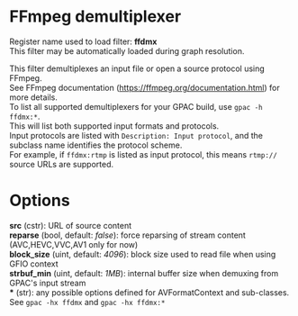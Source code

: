 <!-- automatically generated - do not edit, patch gpac/applications/gpac/gpac.c -->

# FFmpeg demultiplexer  
  
Register name used to load filter: __ffdmx__  
This filter may be automatically loaded during graph resolution.  
  
This filter demultiplexes an input file or open a source protocol using FFmpeg.  
See FFmpeg documentation (https://ffmpeg.org/documentation.html) for more details.  
To list all supported demultiplexers for your GPAC build, use `gpac -h ffdmx:*`.  
This will list both supported input formats and protocols.  
Input protocols are listed with `Description: Input protocol`, and the subclass name identifies the protocol scheme.  
For example, if `ffdmx:rtmp` is listed as input protocol, this means `rtmp://` source URLs are supported.  
  

# Options    
  
<a id="src">__src__</a> (cstr): URL of source content  
<a id="reparse">__reparse__</a> (bool, default: _false_): force reparsing of stream content (AVC,HEVC,VVC,AV1 only for now)  
<a id="block_size">__block_size__</a> (uint, default: _4096_): block size used to read file when using GFIO context  
<a id="strbuf_min">__strbuf_min__</a> (uint, default: _1MB_): internal buffer size when demuxing from GPAC's input stream  
<a id="*">__*__</a> (str):     any possible options defined for AVFormatContext and sub-classes. See `gpac -hx ffdmx` and `gpac -hx ffdmx:*`  
  
